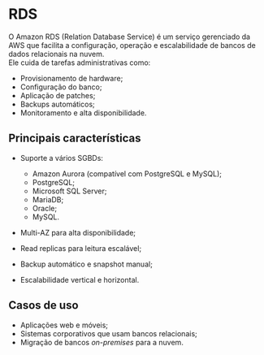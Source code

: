 # RDS

O Amazon RDS (Relation Database Service) é um serviço gerenciado da AWS que
facilita a configuração, operação e escalabilidade de bancos de dados
relacionais na nuvem.  
Ele cuida de tarefas administrativas como:

- Provisionamento de hardware;
- Configuração do banco;
- Aplicação de patches;
- Backups automáticos;
- Monitoramento e alta disponibilidade.

## Principais características

- Suporte a vários SGBDs:
  - Amazon Aurora (compatível com PostgreSQL e MySQL);
  - PostgreSQL;
  - Microsoft SQL Server;
  - MariaDB;
  - Oracle;
  - MySQL.

- Multi-AZ para alta disponibilidade;
- Read replicas para leitura escalável;
- Backup automático e snapshot manual;
- Escalabilidade vertical e horizontal.

## Casos de uso

- Aplicações web e móveis;
- Sistemas corporativos que usam bancos relacionais;
- Migração de bancos _on-premises_ para a nuvem.
